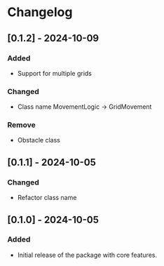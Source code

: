 # Changelog

## [0.1.2] - 2024-10-09
### Added
- Support for multiple grids
  
### Changed
- Class name MovementLogic -> GridMovement

### Remove
- Obstacle class


## [0.1.1] - 2024-10-05
  
### Changed
- Refactor class name


## [0.1.0] - 2024-10-05
### Added
- Initial release of the package with core features.
